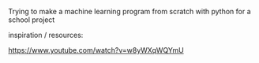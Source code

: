 Trying to make a machine learning program from scratch with python for a school project

inspiration / resources:

https://www.youtube.com/watch?v=w8yWXqWQYmU
